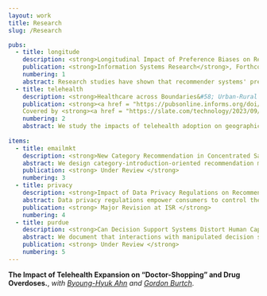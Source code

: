 ```yaml
---
layout: work
title: Research
slug: /Research

pubs:
  - title: longitude
    description: <strong>Longitudinal Impact of Preference Biases on Recommender Systems' Performance,</strong> <i>with <a href="https://sites.google.com/view/jingjingzhang" target="_blank">Jingjing Zhang</a>, and <a href="https://carlsonschool.umn.edu/faculty/gediminas-adomavicius" target="_blank">Gedas Adomavicius</a></i>. [<a href="https://papers.ssrn.com/sol3/papers.cfm?abstract_id=3799525" target="_blank">PDF</a>]
    publication: <strong>Information Systems Research</strong>, Forthcoming.
    numbering: 1
    abstract: Research studies have shown that recommender systems' predictions that are observed by users can cause biases in users' post-consumption preference ratings. Because users' preference ratings are typically fed back to the system as training data for future predictions, this process is likely to influence the performance of the system in the long run. We use a simulation approach to study the longitudinal impact of preference biases (and their magnitude) on the dynamics of recommender systems' performance. We look at the influence of preference biases in two conditions&#58; (i) during the normal system use, where biases are typically caused by the system's inherent prediction errors, and (ii) in the presence of external (deliberate) recommendation perturbations. Our simulation results show that preference biases significantly impair the system's prediction performance (i.e., prediction accuracy) as well as users' consumption outcomes (i.e., consumption relevance and diversity) over time. The impact is non-linear to the size of the bias, i.e., large bias causes disproportionately large negative effects. Also, items that are less popular and less distinctive (in terms of their content) are affected more by preference biases. Additionally, intentional recommendation perturbations, even on a small number of items for a short time, substantially amplify the negative impact of preference bias on a system's longitudinal dynamics and cause long-lasting effects on users' consumption. Finally, given the impact of preference bias on the recommender systems' performance, we explore the problem of debiasing user-submitted ratings. We empirically demonstrate that relying solely on historical rating data is unlikely to be effective in debiasing. We also propose and evaluate two debiasing approaches that take into account additional relevant information that can be collected by recommendation platforms. Our findings provide important implications for the design of recommender systems.
  - title: telehealth
    description: <strong>Healthcare across Boundaries&#58; Urban-Rural Differences in the Financial and Healthcare Consequences of Telehealth Adoption,</strong> <i> with <a href = "https://xuelinli.com/" target="_blank">Xuelin Li</a>, and <a href = "https://www.bu.edu/questrom/profile/gordon-burtch/" target="_blank">Gordon Burtch</a></i>. [<a href="https://papers.ssrn.com/sol3/papers.cfm?abstract_id=3807577" target="_blank">PDF</a>]
    publication: <strong><a href = "https://pubsonline.informs.org/doi/abs/10.1287/isre.2021.0380" target="_blank">Information Systems Research</a></strong>, Volume 35, Issue 3, September 2024. 
    Covered by <strong><a href = "https://slate.com/technology/2023/09/telehealth-revolution-revenue-rural-hospitals-research.html?utm_source=flipboard&utm_content=Slate%2Fmagazine%2FTechnology" target="_blank"> Slate </a></strong>.
    numbering: 2
    abstract: We study the impacts of telehealth adoption on geographic competition among urban and rural healthcare providers. We consider a quasi-natural experiment&#58; states' entry into the Interstate Medical Licensure Compact, wherein the entry events facilitate healthcare providers to adopt telehealth technology. By analyzing a representative sample of providers, we first establish the Compact-entry shock's validity and its positive effect on the supply of medical services. We then report evidence that there are service and payment shifts from rural providers to urban providers, i.e., urban providers are more likely to benefit from the Compact-entry financially. Relying on patients' telehealth reimbursement claim data, we observe two mechanisms contributing to the revenue re-distribution&#58; the substitution and gateway effects of telehealth. Finally, we show that telehealth readiness and service quality moderate the impact of telehealth adoption. These findings speak to both potentially positive and negative consequences for welfare.
  
items:
  - title: emailmkt
    description: <strong>New Category Recommendation in Concentrated Sales Environments&#58; Evidence from a Randomized Field Experiment,</strong> <i> with <a href="https://carlsonschool.umn.edu/faculty/ravi-bapna" target="_blank">Ravi Bapna</a>, <a href="https://carlsonschool.umn.edu/faculty/gediminas-adomavicius" target="_blank">Gedas Adomavicius</a>, and <a href="https://www.linkedin.com/in/jhershaff/" target="_blank">Jonathan Hershaff</a></i>. [<a href="https://papers.ssrn.com/sol3/papers.cfm?abstract_id=4546277" target="_blank">PDF</a>]
    abstract: We design category-introduction-oriented recommendation methods for highly concentrated sales environments to increase purchases from new product categories. We show that traditional recommendation techniques such as collaborative filtering do not work well on the task. Instead, we leverage granular consumer journey data coupled with comprehensive feature engineering and a robust machine-learning process to implement a predictive model for this task. We validate the model using extensive offline evaluations and benchmark it against a large number of the baseline approaches. Furthermore, to estimate the causal economic impact, we conduct a large-scale randomized controlled trial (RCT). Importantly, we find that the proposed approach to new category recommendation can increase the purchase probability by up to 35% compared with no recommendation. Our detailed experiment design provides a number of additional insights on how the purchase probability, revenue, and profit are impacted when the new category recommendations are personalized vs. non-personalized (e.g., recommending the most popular category that is new to a given customer) or when one vs. several new categories are recommended.  We go beyond inferring average treatment effects and use our rich data to exploreheterogeneous treatment effects. We find differential impacts of new product recommendations on more recent vs. less recent customers.  A conditional average treatment effect treatment policy, which deploys the best treatment for different user segments, shows favorable lift in profit.  
    publication: <strong> Under Review </strong>
    numbering: 3
  - title: privacy
    description: <strong>Impact of Data Privacy Regulations on Recommender Systems Performance,</strong> <i> with <a href="https://carlsonschool.umn.edu/faculty/liben-chen" target="_blank">Liben Chen</a>, <a href="https://carlsonschool.umn.edu/faculty/yicheng-song" target="_blank">Yicheng Song</a>, and <a href="https://carlsonschool.umn.edu/faculty/gediminas-adomavicius" target="_blank">Gedas Adomavicius</a></i>. 
    abstract: Data privacy regulations empower consumers to control the collection of their personal data.  A significant consequence of these regulations is their effect on various data-driven business solutions, especially on personalization technologies and recommender systems.  We investigate the potential impacts of diverse real-world data privacy practices (that can be adopted by firms in response to various data privacy regulations) on the recommender systems performance.  We also examine how these impacts vary across different personalization contexts and applications. In particular, we distinguish between scenarios where the user population exhibits more stable vs. more dynamic (i.e., changing) preferences, as these scenarios often represent distinctly different recommendation settings.  We use a simulation framework, carefully seeded with real-world data, for a comprehensive evaluation of the recommender system performance under numerous scenarios, including&#58; different recommendation algorithms, different data privacy  practices, different degrees of users' preference dynamics, different sizes of privacy-conscious sub-population, different degrees of users' reliance on the recommender system, and the use of traditional vs. incremental learning approaches.  Extensive computational experiments uncover several robust performance patterns for different data privacy practices and highlight substantial important differences between recommendation settings with stable vs. changing user preferences.  The findings of this study have significant implications for the design of privacy-aware recommender systems in the context of contemporary data privacy regulations.  The findings can also be informative to policymakers for understanding the practical implications of various data privacy practices and for designing future policies. 
    publication: <strong> Major Revision at ISR </strong>
    numbering: 4
  - title: purdue
    description: <strong>Can Decision Support Systems Distort Human Capital?,</strong> <i> with <a href = "https://xuelinli.com/" target="_blank">Xuelin Li</a></i>. [<a href="https://papers.ssrn.com/sol3/papers.cfm?abstract_id=4929303" target="_blank">PDF</a>]
    abstract: We document that interactions with manipulated decision support systems can distort the development of human capital using the context of opioid prescription. Physicians in our sample adopted electronic health record software from a list of federally certified companies in 2011. Between 2016 and spring 2019, one company secretly embedded a biased decision support system function to promote extended-release opioid sales. Affected physicians not only increased opioid claims relative to the control group during the treatment window but also maintained a higher propensity for prescriptions even after the removal of the biased function. This long-term distortion of human capital relies on the unconsciousness of algorithmic biases and does not occur following other explicit promotions, such as pharmaceutical detailing payments. Using machine-learning algorithms, we quantify that human capital distortion explains 54% of the treatment effects in a physician decision model with dynamic learning. Experience with opioids, along with caution regarding elder patients, mitigates the distortion.
    publication: <strong> Under Review </strong>
    numbering: 5
---
```


**The Impact of Telehealth Expansion on “Doctor-Shopping” and Drug Overdoses.**, <i>with <a href="https://www.bu.edu/questrom/profiles/byoung-hyuk-ahn/" target="_blank">Byoung-Hyuk Ahn</a> and <a href = "https://www.bu.edu/questrom/profile/gordon-burtch/" target="_blank">Gordon Burtch</a></i>.

<br />
<br />
